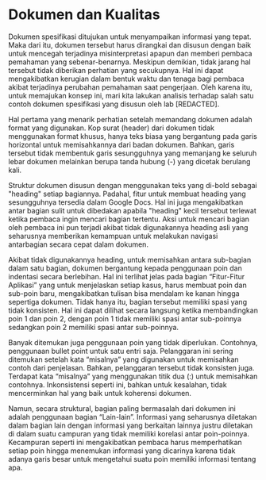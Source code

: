 # Dokumen dan Kualitas

Dokumen spesifikasi ditujukan untuk menyampaikan informasi yang tepat. Maka dari itu, dokumen tersebut harus dirangkai dan disusun dengan baik untuk mencegah terjadinya misinterpretasi apapun dan memberi pembaca pemahaman yang sebenar-benarnya.  Meskipun demikian, tidak jarang hal tersebut tidak diberikan perhatian yang secukupnya. Hal ini dapat mengakibatkan kerugian dalam bentuk waktu dan tenaga bagi pembaca akibat terjadinya perubahan pemahaman saat pengerjaan. Oleh karena itu, untuk memajukan konsep ini, mari kita lakukan analisis terhadap salah satu contoh dokumen spesifikasi yang disusun oleh lab [REDACTED].

Hal pertama yang menarik perhatian setelah memandang dokumen adalah format yang digunakan. Kop surat (header) dari dokumen tidak menggunakan format khusus, hanya teks biasa yang bergantung pada garis horizontal untuk memisahkannya dari badan dokumen. Bahkan, garis tersebut tidak membentuk garis sesungguhnya yang memanjang ke seluruh lebar dokumen melainkan berupa tanda hubung (-) yang dicetak berulang kali.

Struktur dokumen disusun dengan menggunakan teks yang di-bold sebagai "heading" setiap bagiannya. Padahal, fitur untuk membuat heading yang sesungguhnya tersedia dalam Google Docs. Hal ini juga mengakibatkan antar bagian sulit untuk dibedakan apabila "heading" kecil tersebut terlewat ketika pembaca ingin mencari bagian tertentu. Aksi untuk mencari bagian oleh pembaca ini pun terjadi akibat tidak digunakannya heading asli yang seharusnya memberikan kemampuan untuk melakukan navigasi antarbagian secara cepat dalam dokumen.

Akibat tidak digunakannya heading, untuk memisahkan antara sub-bagian dalam satu bagian, dokumen bergantung kepada penggunaan poin dan indentasi secara berlebihan. Hal ini terlihat jelas pada bagian “Fitur-Fitur Aplikasi” yang untuk menjelaskan setiap kasus, harus membuat poin dan sub-poin baru, mengakibatkan tulisan bisa mendalam ke kanan hingga sepertiga dokumen. Tidak hanya itu, bagian tersebut memiliki spasi yang tidak konsisten. Hal ini dapat dilihat secara langsung ketika membandingkan poin 1 dan poin 2, dengan poin 1 tidak memiliki spasi antar sub-poinnya sedangkan poin 2 memiliki spasi antar sub-poinnya.

Banyak ditemukan juga penggunaan poin yang tidak diperlukan. Contohnya, penggunaan bullet point untuk satu entri saja. Pelanggaran ini sering ditemukan setelah kata “misalnya” yang digunakan untuk memisahkan contoh dari penjelasan. Bahkan, pelanggaran tersebut tidak konsisten juga. Terdapat kata “misalnya” yang menggunakan titik dua (:) untuk memisahkan contohnya. Inkonsistensi seperti ini, bahkan untuk kesalahan, tidak mencerminkan hal yang baik untuk koherensi dokumen.

Namun, secara struktural, bagian paling bermasalah dari dokumen ini adalah penggunaan bagian “Lain-lain”. Informasi yang seharusnya diletakan dalam bagian lain dengan informasi yang berkaitan lainnya justru diletakan di dalam suatu campuran yang tidak memiliki korelasi antar poin-poinnya. Kecampuran seperti ini mengakibatkan pembaca harus memperhatikan setiap poin hingga menemukan informasi yang dicarinya karena tidak adanya garis besar untuk mengetahui suatu poin memiliki informasi tentang apa.
